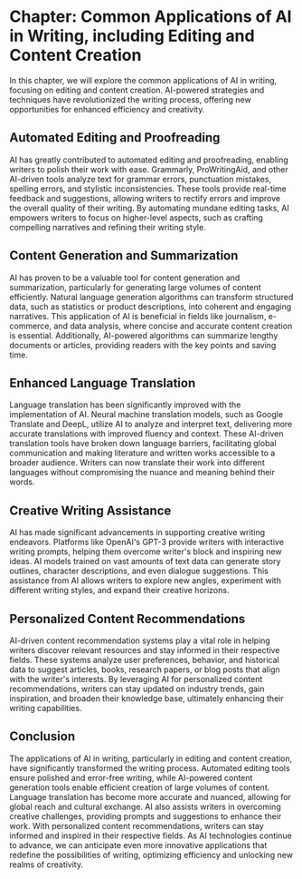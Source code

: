 Chapter: Common Applications of AI in Writing, including Editing and Content Creation
=====================================================================================

In this chapter, we will explore the common applications of AI in writing, focusing on editing and content creation. AI-powered strategies and techniques have revolutionized the writing process, offering new opportunities for enhanced efficiency and creativity.

**Automated Editing and Proofreading**
--------------------------------------

AI has greatly contributed to automated editing and proofreading, enabling writers to polish their work with ease. Grammarly, ProWritingAid, and other AI-driven tools analyze text for grammar errors, punctuation mistakes, spelling errors, and stylistic inconsistencies. These tools provide real-time feedback and suggestions, allowing writers to rectify errors and improve the overall quality of their writing. By automating mundane editing tasks, AI empowers writers to focus on higher-level aspects, such as crafting compelling narratives and refining their writing style.

**Content Generation and Summarization**
----------------------------------------

AI has proven to be a valuable tool for content generation and summarization, particularly for generating large volumes of content efficiently. Natural language generation algorithms can transform structured data, such as statistics or product descriptions, into coherent and engaging narratives. This application of AI is beneficial in fields like journalism, e-commerce, and data analysis, where concise and accurate content creation is essential. Additionally, AI-powered algorithms can summarize lengthy documents or articles, providing readers with the key points and saving time.

**Enhanced Language Translation**
---------------------------------

Language translation has been significantly improved with the implementation of AI. Neural machine translation models, such as Google Translate and DeepL, utilize AI to analyze and interpret text, delivering more accurate translations with improved fluency and context. These AI-driven translation tools have broken down language barriers, facilitating global communication and making literature and written works accessible to a broader audience. Writers can now translate their work into different languages without compromising the nuance and meaning behind their words.

**Creative Writing Assistance**
-------------------------------

AI has made significant advancements in supporting creative writing endeavors. Platforms like OpenAI's GPT-3 provide writers with interactive writing prompts, helping them overcome writer's block and inspiring new ideas. AI models trained on vast amounts of text data can generate story outlines, character descriptions, and even dialogue suggestions. This assistance from AI allows writers to explore new angles, experiment with different writing styles, and expand their creative horizons.

**Personalized Content Recommendations**
----------------------------------------

AI-driven content recommendation systems play a vital role in helping writers discover relevant resources and stay informed in their respective fields. These systems analyze user preferences, behavior, and historical data to suggest articles, books, research papers, or blog posts that align with the writer's interests. By leveraging AI for personalized content recommendations, writers can stay updated on industry trends, gain inspiration, and broaden their knowledge base, ultimately enhancing their writing capabilities.

**Conclusion**
--------------

The applications of AI in writing, particularly in editing and content creation, have significantly transformed the writing process. Automated editing tools ensure polished and error-free writing, while AI-powered content generation tools enable efficient creation of large volumes of content. Language translation has become more accurate and nuanced, allowing for global reach and cultural exchange. AI also assists writers in overcoming creative challenges, providing prompts and suggestions to enhance their work. With personalized content recommendations, writers can stay informed and inspired in their respective fields. As AI technologies continue to advance, we can anticipate even more innovative applications that redefine the possibilities of writing, optimizing efficiency and unlocking new realms of creativity.

